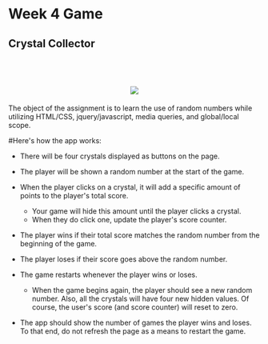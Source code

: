 # Week 4 Game

## Crystal Collector
<h1 align="center">
  <br>
  <img src="https://github.com/Southerngirl13/week-4-game/blob/master/assets/images/readme.png">
</h1>

The object of the assignment is to learn the use of random numbers while utilizing HTML/CSS, jquery/javascript, media queries, and global/local scope.



#Here's how the app works:

   * There will be four crystals displayed as buttons on the page.

   * The player will be shown a random number at the start of the game.

   * When the player clicks on a crystal, it will add a specific amount of points to the player's total score. 

     * Your game will hide this amount until the player clicks a crystal.
     * When they do click one, update the player's score counter.

   * The player wins if their total score matches the random number from the beginning of the game.

   * The player loses if their score goes above the random number.

   * The game restarts whenever the player wins or loses.

     * When the game begins again, the player should see a new random number. Also, all the crystals will have four new hidden values. Of course, the user's score (and score counter) will reset to zero.

   * The app should show the number of games the player wins and loses. To that end, do not refresh the page as a means to restart the game.